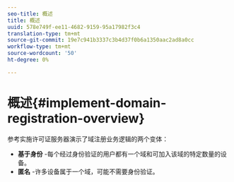 ```yaml
---
seo-title: 概述
title: 概述
uuid: 578e749f-ee11-4682-9159-95a17982f3c4
translation-type: tm+mt
source-git-commit: 19e7c941b3337c3b4d37f0b6a1350aac2ad8a0cc
workflow-type: tm+mt
source-wordcount: '50'
ht-degree: 0%

---
```



# 概述{#implement-domain-registration-overview}

参考实施许可证服务器演示了域注册业务逻辑的两个变体：

* **基于身份** -每个经过身份验证的用户都有一个域和可加入该域的特定数量的设备。
* **匿名** -许多设备属于一个域，可能不需要身份验证。
